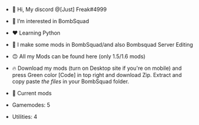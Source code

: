 - 👋 Hi, My discord @[Just] Freak#4999
- 👀 I’m interested in BombSquad
- ❤️ Learning Python
- 🙂 I make some mods in BombSquad/and also Bombsquad Server Editing
- 🙃 All my Mods can be found here (only 1.5/1.6 mods)
- 🔥 Download my mods (turn on Desktop site if you're on mobile) and 
press Green color [Code] in top right and download Zip.
Extract and copy paste *the files* in your BombSquad folder.


- 🎯 Current mods
- Gamemodes: 5
- Utilities: 4
